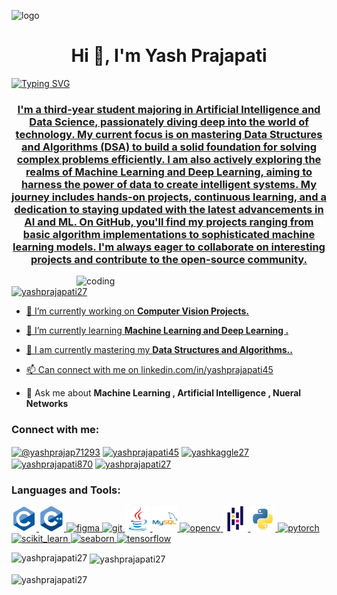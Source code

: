 ![logo](https://user-images.githubusercontent.com/74038190/221352995-5ac18bdf-1a19-4f99-bbb6-77559b220470.gif)
<h1 align="center">Hi 👋, I'm Yash Prajapati</h1>
<a href="https://git.io/typing-svg"><img src="https://readme-typing-svg.demolab.com?font=Roboto&weight=900&size=30&duration=3000&pause=1000&color=ADD8E6&width=1000&height=45&lines=Pursuing+B.Tech+in+Artificial+Intelligence+and+Data+Science;Learning+Machine+Learning+and+Deep+Learning;Mastering+Data+Structures+and+Algorithms" 
alt="Typing SVG" 
style="max-width: 100%;">
<h3 align="center">I'm a third-year student majoring in Artificial Intelligence and Data Science, passionately diving deep into the world of technology. My current focus is on mastering Data Structures and Algorithms (DSA) to build a solid foundation for solving complex problems efficiently. I am also actively exploring the realms of Machine Learning and Deep Learning, aiming to harness the power of data to create intelligent systems. My journey includes hands-on projects, continuous learning, and a dedication to staying updated with the latest advancements in AI and ML. On GitHub, you'll find my projects ranging from basic algorithm implementations to sophisticated machine learning models. I'm always eager to collaborate on interesting projects and contribute to the open-source community.</h3>

<img align="right" alt="coding" width="400" src="https://camo.githubusercontent.com/7de37139d0b4c1ce40865e799b446c0e963a3dd8fb68d239707237c40604fa3d/68747470733a2f2f63646e2e6472696262626c652e636f6d2f75736572732f3733303730332f73637265656e73686f74732f363538313234332f6176656e746f2e676966">

<p align="left"> <img src="https://komarev.com/ghpvc/?username=yashprajapati27&label=Profile%20views&color=0e75b6&style=flat" alt="yashprajapati27" /> </p>

- 🔭 I’m currently working on **Computer Vision Projects.**

- 🌱 I’m currently learning **Machine Learning and Deep Learning .**

- 🧠 I am currently mastering my **Data Structures and Algorithms..**

- 📫 Can connect with me on [linkedin.com/in/yashprajapati45](linkedin.com/in/yashprajapati45)

- 💬 Ask me about **Machine Learning , Artificial Intelligence , Nueral Networks**

<h3 align="left">Connect with me:</h3>
<p align="left">
<a href="https://twitter.com/@yashprajap71293" target="blank"><img align="center" src="https://raw.githubusercontent.com/rahuldkjain/github-profile-readme-generator/master/src/images/icons/Social/twitter.svg" alt="@yashprajap71293" height="30" width="40" /></a>
<a href="https://linkedin.com/in/yashprajapati45" target="blank"><img align="center" src="https://raw.githubusercontent.com/rahuldkjain/github-profile-readme-generator/master/src/images/icons/Social/linked-in-alt.svg" alt="yashprajapati45" height="30" width="40" /></a>
<a href="https://kaggle.com/yashkaggle27" target="blank"><img align="center" src="https://raw.githubusercontent.com/rahuldkjain/github-profile-readme-generator/master/src/images/icons/Social/kaggle.svg" alt="yashkaggle27" height="30" width="40" /></a>
<a href="https://instagram.com/yashprajapati870" target="blank"><img align="center" src="https://raw.githubusercontent.com/rahuldkjain/github-profile-readme-generator/master/src/images/icons/Social/instagram.svg" alt="yashprajapati870" height="30" width="40" /></a>
<a href="https://www.leetcode.com/yashprajapati27" target="blank"><img align="center" src="https://raw.githubusercontent.com/rahuldkjain/github-profile-readme-generator/master/src/images/icons/Social/leet-code.svg" alt="yashprajapati27" height="30" width="40" /></a>
</p>

<h3 align="left">Languages and Tools:</h3>
<p align="left"> <a href="https://www.cprogramming.com/" target="_blank" rel="noreferrer"> <img src="https://raw.githubusercontent.com/devicons/devicon/master/icons/c/c-original.svg" alt="c" width="40" height="40"/> </a> <a href="https://www.w3schools.com/cpp/" target="_blank" rel="noreferrer"> <img src="https://raw.githubusercontent.com/devicons/devicon/master/icons/cplusplus/cplusplus-original.svg" alt="cplusplus" width="40" height="40"/> </a> <a href="https://www.figma.com/" target="_blank" rel="noreferrer"> <img src="https://www.vectorlogo.zone/logos/figma/figma-icon.svg" alt="figma" width="40" height="40"/> </a> <a href="https://git-scm.com/" target="_blank" rel="noreferrer"> <img src="https://www.vectorlogo.zone/logos/git-scm/git-scm-icon.svg" alt="git" width="40" height="40"/> </a> <a href="https://www.java.com" target="_blank" rel="noreferrer"> <img src="https://raw.githubusercontent.com/devicons/devicon/master/icons/java/java-original.svg" alt="java" width="40" height="40"/> </a> <a href="https://www.mysql.com/" target="_blank" rel="noreferrer"> <img src="https://raw.githubusercontent.com/devicons/devicon/master/icons/mysql/mysql-original-wordmark.svg" alt="mysql" width="40" height="40"/> </a> <a href="https://opencv.org/" target="_blank" rel="noreferrer"> <img src="https://www.vectorlogo.zone/logos/opencv/opencv-icon.svg" alt="opencv" width="40" height="40"/> </a> <a href="https://pandas.pydata.org/" target="_blank" rel="noreferrer"> <img src="https://raw.githubusercontent.com/devicons/devicon/2ae2a900d2f041da66e950e4d48052658d850630/icons/pandas/pandas-original.svg" alt="pandas" width="40" height="40"/> </a> <a href="https://www.python.org" target="_blank" rel="noreferrer"> <img src="https://raw.githubusercontent.com/devicons/devicon/master/icons/python/python-original.svg" alt="python" width="40" height="40"/> </a> <a href="https://pytorch.org/" target="_blank" rel="noreferrer"> <img src="https://www.vectorlogo.zone/logos/pytorch/pytorch-icon.svg" alt="pytorch" width="40" height="40"/> </a> <a href="https://scikit-learn.org/" target="_blank" rel="noreferrer"> <img src="https://upload.wikimedia.org/wikipedia/commons/0/05/Scikit_learn_logo_small.svg" alt="scikit_learn" width="40" height="40"/> </a> <a href="https://seaborn.pydata.org/" target="_blank" rel="noreferrer"> <img src="https://seaborn.pydata.org/_images/logo-mark-lightbg.svg" alt="seaborn" width="40" height="40"/> </a> <a href="https://www.tensorflow.org" target="_blank" rel="noreferrer"> <img src="https://www.vectorlogo.zone/logos/tensorflow/tensorflow-icon.svg" alt="tensorflow" width="40" height="40"/> </a> </p>

<p><img align="left" src="https://github-readme-stats.vercel.app/api/top-langs?username=yashprajapati27&show_icons=true&locale=en&layout=compact" alt="yashprajapati27" /></p>

<p>&nbsp;<img align="center" src="https://github-readme-stats.vercel.app/api?username=yashprajapati27&show_icons=true&locale=en" alt="yashprajapati27" /></p>

<p><img align="center" src="https://github-readme-streak-stats.herokuapp.com/?user=yashprajapati27&" alt="yashprajapati27" /></p>
